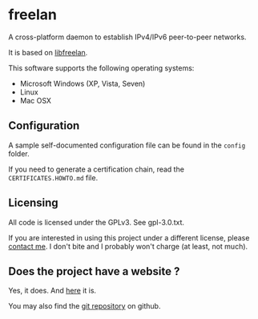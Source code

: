 freelan
=======

A cross-platform daemon to establish IPv4/IPv6 peer-to-peer networks.

It is based on [libfreelan](https://github.com/ereOn/libfreelan).

This software supports the following operating systems:

 - Microsoft Windows (XP, Vista, Seven)
 - Linux
 - Mac OSX

Configuration
-------------

A sample self-documented configuration file can be found in the `config` folder.

If you need to generate a certification chain, read the `CERTIFICATES.HOWTO.md` file.

Licensing
---------

All code is licensed under the GPLv3. See gpl-3.0.txt.

If you are interested in using this project under a different license, please [contact me](mailto:julien.kauffmann__AT__freelan.org). I don't bite and I probably won't charge (at least, not much).

Does the project have a website ?
---------------------------------

Yes, it does. And [here](http://www.freelan.org/index.php) it is. 

You may also find the [git repository](https://github.com/ereOn/freelan) on github.
